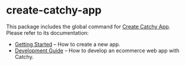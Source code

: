 # create-catchy-app

This package includes the global command for [Create Catchy App](https://catchy.io/).<br> Please refer to its documentation:

- [Getting Started](https://catchy.io/docs/development/getting-started/introduction) – How to create a new app.
- [Development Guide](https://catchy.io/docs/development/) – How to develop an ecommerce web app with Catchy.
